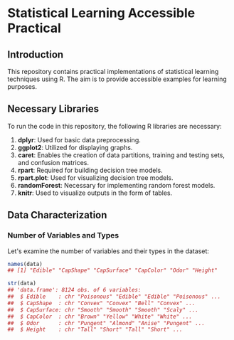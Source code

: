 # Statistical Learning Accessible Practical

## Introduction
This repository contains practical implementations of statistical learning techniques using R. The aim is to provide accessible examples for learning purposes.

## Necessary Libraries
To run the code in this repository, the following R libraries are necessary:

1. **dplyr**: Used for basic data preprocessing.
2. **ggplot2**: Utilized for displaying graphs.
3. **caret**: Enables the creation of data partitions, training and testing sets, and confusion matrices.
4. **rpart**: Required for building decision tree models.
5. **rpart.plot**: Used for visualizing decision tree models.
6. **randomForest**: Necessary for implementing random forest models.
7. **knitr**: Used to visualize outputs in the form of tables.

## Data Characterization

### Number of Variables and Types
Let's examine the number of variables and their types in the dataset:

```R
names(data)
## [1] "Edible" "CapShape" "CapSurface" "CapColor" "Odor" "Height"

str(data)
## 'data.frame': 8124 obs. of 6 variables:
##  $ Edible    : chr "Poisonous" "Edible" "Edible" "Poisonous" ...
##  $ CapShape  : chr "Convex" "Convex" "Bell" "Convex" ...
##  $ CapSurface: chr "Smooth" "Smooth" "Smooth" "Scaly" ...
##  $ CapColor  : chr "Brown" "Yellow" "White" "White" ...
##  $ Odor      : chr "Pungent" "Almond" "Anise" "Pungent" ...
##  $ Height    : chr "Tall" "Short" "Tall" "Short" ...

